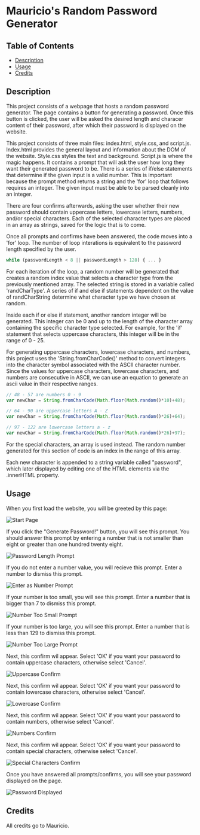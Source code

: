 # Mauricio's Random Password Generator

## Table of Contents
* [Description](#description)
* [Usage](#usage)
* [Credits](#credits)

## Description

This project consists of a webpage that hosts a random password generator. The page contains a button for generating a password. Once this button is clicked, the user will be asked the desired length and characer content of their password, after which their password is displayed on the website.

This project consists of three main files: index.html, style.css, and script.js. Index.html provides the general layout and information about the DOM of the website. Style.css styles the text and background. Script.js is where the magic happens. It contains a prompt that will ask the user how long they want their generated password to be. There is a series of if/else statements that determine if the given input is a valid number. This is important because the prompt method returns a string and the 'for' loop that follows requires an integer. The given input must be able to be parsed cleanly into an integer.

There are four confirms afterwards, asking the user whether their new password should contain uppercase letters, lowercase letters, numbers, and/or special characters. Each of the selected character types are placed in an array as strings, saved for the logic that is to come.

Once all prompts and confirms have been answered, the code moves into a 'for' loop. The number of loop interations is equivalent to the password length specified by the user. 

```javascript
while (passwordLength < 8 || passwordLength > 128) { ... }
```

For each iteration of the loop, a random number will be generated that creates a random index value that selects a character type from the previously mentioned array. The selected string is stored in a variable called 'randCharType'. A series of if and else if statements dependent on the value of randCharString determine what character type we have chosen at random.

Inside each if or else if statement, another random integer will be generated. This integer can be 0 and up to the length of the character array containing the specific character type selected. For example, for the 'if' statement that selects uppercase characters, this integer will be in the range of 0 - 25. 

For generating uppercase characters, lowercase characters, and numbers, this project uses the 'String.fromCharCode()' method to convert integers into the character symbol associated with the ASCII character number. Since the values for uppercase characters, lowercase characters, and numbers are consecutive in ASCII, we can use an equation to generate an ascii value in their respective ranges.

```javascript
// 48 - 57 are numbers 0 - 9
var newChar = String.fromCharCode(Math.floor(Math.random()*10)+48);

// 64 - 90 are uppercase letters A - Z
var newChar = String.fromCharCode(Math.floor(Math.random()*26)+64);

// 97 - 122 are lowercase letters a - z 
var newChar = String.fromCharCode(Math.floor(Math.random()*26)+97);
```

For the special characters, an array is used instead. The random number generated for this section of code is an index in the range of this array.

Each new character is appended to a string variable called "password", which later displayed by editing one of the HTML elements via the .innerHTML property.


## Usage
When you first load the website, you will be greeted by this page:

![Start Page](Assets/Images/start-page.png)

If you click the "Generate Password!" button, you will see this prompt. You should answer this prompt by entering a number that is not smaller than eight or greater than one hundred twenty eight.

![Password Length Prompt](Assets/Images/password-length-prompt.png)

If you do not enter a number value, you will recieve this prompt. Enter a number to dismiss this prompt.

![Enter as Number Prompt](Assets/Images/enter-as-number-prompt.png)

If your number is too small, you will see this prompt. Enter a number that is bigger than 7 to dismiss this prompt.

![Number Too Small Prompt](Assets/Images/number-too-small-prompt.png)

If your number is too large, you will see this prompt. Enter a number that is less than 129 to dismiss this prompt.

![Number Too Large Prompt](Assets/Images/number-too-large-prompt.png)

Next, this confirm wil appear. Select 'OK' if you want your password to contain uppercase characters, otherwise select 'Cancel'.

![Uppercase Confirm](Assets/Images/uppercase-confirm.png)

Next, this confirm wil appear. Select 'OK' if you want your password to contain lowercase characters, otherwise select 'Cancel'.

![Lowercase Confirm](Assets/Images/lowercase-confirm.png)

Next, this confirm wil appear. Select 'OK' if you want your password to contain numbers, otherwise select 'Cancel'.

![Numbers Confirm](Assets/Images/numbers-confirm.png)

Next, this confirm wil appear. Select 'OK' if you want your password to contain special characters, otherwise select 'Cancel'.

![Special Characters Confirm](Assets/Images/special-characters-confirm.png)

Once you have answered all prompts/confirms, you will see your password displayed on the page.

![Password Displayed](Assets/Images/password-displayed.png)

## Credits
All credits go to Mauricio.